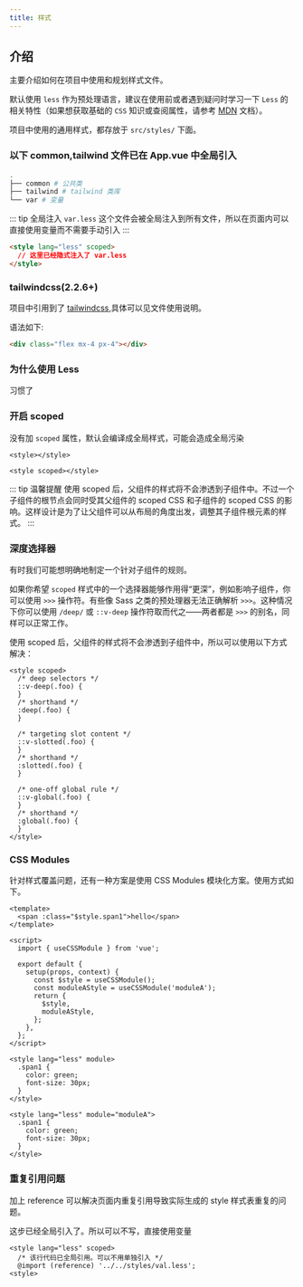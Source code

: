 ```yaml
---
title: 样式
---
```



## 介绍

主要介绍如何在项目中使用和规划样式文件。

默认使用 `less` 作为预处理语言，建议在使用前或者遇到疑问时学习一下 `Less` 的相关特性（如果想获取基础的 `CSS` 知识或查阅属性，请参考 [MDN](https://developer.mozilla.org/zh-CN/docs/Web/CSS/Reference) 文档）。

项目中使用的通用样式，都存放于 `src/styles/` 下面。

### 以下 **common,tailwind** 文件已在 **App.vue** 中全局引入

```bash
.
├── common # 公共类
├── tailwind # tailwind 类库
└── var # 变量
```

::: tip 全局注入
`var.less` 这个文件会被全局注入到所有文件，所以在页面内可以直接使用变量而不需要手动引入
:::

```html
<style lang="less" scoped>
  // 这里已经隐式注入了 var.less
</style>
```

### tailwindcss(2.2.6+)

项目中引用到了 [tailwindcss](https://tailwindcss.com/docs/installation),具体可以见文件使用说明。

语法如下:

```html
<div class="flex mx-4 px-4"></div>
```

### 为什么使用 Less

习惯了

### 开启 scoped

没有加 `scoped` 属性，默认会编译成全局样式，可能会造成全局污染

```vue
<style></style>

<style scoped></style>
```

::: tip 温馨提醒
使用 scoped 后，父组件的样式将不会渗透到子组件中。不过一个子组件的根节点会同时受其父组件的 scoped CSS 和子组件的 scoped CSS 的影响。这样设计是为了让父组件可以从布局的角度出发，调整其子组件根元素的样式。
:::

### 深度选择器

有时我们可能想明确地制定一个针对子组件的规则。

如果你希望 `scoped` 样式中的一个选择器能够作用得“更深”，例如影响子组件，你可以使用 `>>>` 操作符。有些像 Sass 之类的预处理器无法正确解析 `>>>`。这种情况下你可以使用 `/deep/` 或 `::v-deep` 操作符取而代之——两者都是 `>>>` 的别名，同样可以正常工作。

使用 scoped 后，父组件的样式将不会渗透到子组件中，所以可以使用以下方式解决：

```vue
<style scoped>
  /* deep selectors */
  ::v-deep(.foo) {
  }
  /* shorthand */
  :deep(.foo) {
  }

  /* targeting slot content */
  ::v-slotted(.foo) {
  }
  /* shorthand */
  :slotted(.foo) {
  }

  /* one-off global rule */
  ::v-global(.foo) {
  }
  /* shorthand */
  :global(.foo) {
  }
</style>
```

### CSS Modules

针对样式覆盖问题，还有一种方案是使用 CSS Modules 模块化方案。使用方式如下。

```vue
<template>
  <span :class="$style.span1">hello</span>
</template>

<script>
  import { useCSSModule } from 'vue';

  export default {
    setup(props, context) {
      const $style = useCSSModule();
      const moduleAStyle = useCSSModule('moduleA');
      return {
        $style,
        moduleAStyle,
      };
    },
  };
</script>

<style lang="less" module>
  .span1 {
    color: green;
    font-size: 30px;
  }
</style>

<style lang="less" module="moduleA">
  .span1 {
    color: green;
    font-size: 30px;
  }
</style>
```

### 重复引用问题

加上 reference 可以解决页面内重复引用导致实际生成的 style 样式表重复的问题。

这步已经全局引入了。所以可以不写，直接使用变量

```vue
<style lang="less" scoped>
  /* 该行代码已全局引用。可以不用单独引入 */
  @import (reference) '../../styles/val.less';
<style>
```